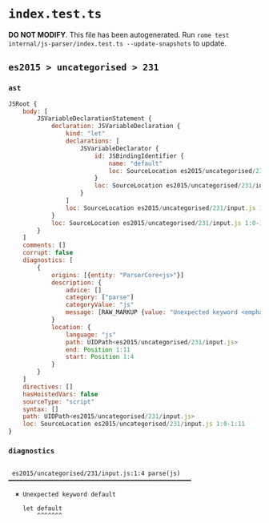 # `index.test.ts`

**DO NOT MODIFY**. This file has been autogenerated. Run `rome test internal/js-parser/index.test.ts --update-snapshots` to update.

## `es2015 > uncategorised > 231`

### `ast`

```javascript
JSRoot {
	body: [
		JSVariableDeclarationStatement {
			declaration: JSVariableDeclaration {
				kind: "let"
				declarations: [
					JSVariableDeclarator {
						id: JSBindingIdentifier {
							name: "default"
							loc: SourceLocation es2015/uncategorised/231/input.js 1:4-1:11 (default)
						}
						loc: SourceLocation es2015/uncategorised/231/input.js 1:4-1:11
					}
				]
				loc: SourceLocation es2015/uncategorised/231/input.js 1:0-1:11
			}
			loc: SourceLocation es2015/uncategorised/231/input.js 1:0-1:11
		}
	]
	comments: []
	corrupt: false
	diagnostics: [
		{
			origins: [{entity: "ParserCore<js>"}]
			description: {
				advice: []
				category: ["parse"]
				categoryValue: "js"
				message: [RAW_MARKUP {value: "Unexpected keyword <emphasis>"}, "default", RAW_MARKUP {value: "</emphasis>"}]
			}
			location: {
				language: "js"
				path: UIDPath<es2015/uncategorised/231/input.js>
				end: Position 1:11
				start: Position 1:4
			}
		}
	]
	directives: []
	hasHoistedVars: false
	sourceType: "script"
	syntax: []
	path: UIDPath<es2015/uncategorised/231/input.js>
	loc: SourceLocation es2015/uncategorised/231/input.js 1:0-1:11
}
```

### `diagnostics`

```

 es2015/uncategorised/231/input.js:1:4 parse(js) ━━━━━━━━━━━━━━━━━━━━━━━━━━━━━━━━━━━━━━━━━━━━━━━━━━━

  ✖ Unexpected keyword default

    let default
        ^^^^^^^


```

